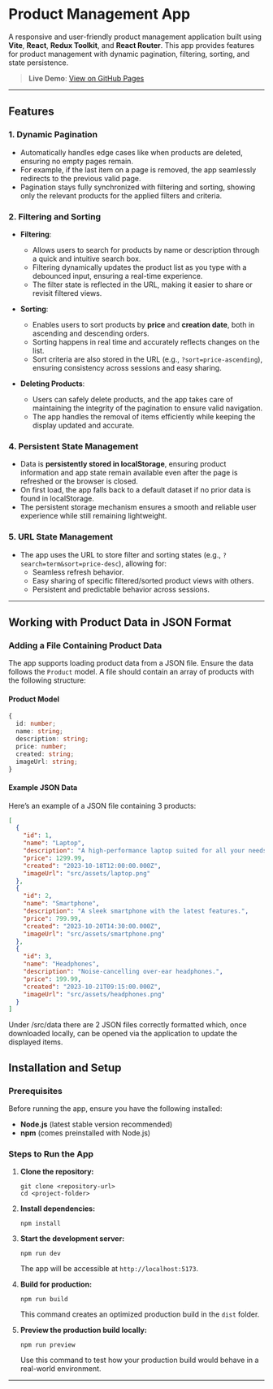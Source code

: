 # Product Management App

A responsive and user-friendly product management application built using **Vite**, **React**, **Redux Toolkit**, and **React Router**. This app provides features for product management with dynamic pagination, filtering, sorting, and state persistence.


> **Live Demo**: [View on GitHub Pages](https://danfeldman89.github.io/nimble-task)

---

## Features

### 1. Dynamic Pagination
- Automatically handles edge cases like when products are deleted, ensuring no empty pages remain.
- For example, if the last item on a page is removed, the app seamlessly redirects to the previous valid page.
- Pagination stays fully synchronized with filtering and sorting, showing only the relevant products for the applied filters and criteria.

### 2. Filtering and Sorting
- **Filtering**:
    - Allows users to search for products by name or description through a quick and intuitive search box.
    - Filtering dynamically updates the product list as you type with a debounced input, ensuring a real-time experience.
    - The filter state is reflected in the URL, making it easier to share or revisit filtered views.

- **Sorting**:
    - Enables users to sort products by **price** and **creation date**, both in ascending and descending orders.
    - Sorting happens in real time and accurately reflects changes on the list.
    - Sort criteria are also stored in the URL (e.g., `?sort=price-ascending`), ensuring consistency across sessions and easy sharing.

- **Deleting Products**:
    - Users can safely delete products, and the app takes care of maintaining the integrity of the pagination to ensure valid navigation.
    - The app handles the removal of items efficiently while keeping the display updated and accurate.

### 4. Persistent State Management
- Data is **persistently stored in localStorage**, ensuring product information and app state remain available even after the page is refreshed or the browser is closed.
- On first load, the app falls back to a default dataset if no prior data is found in localStorage.
- The persistent storage mechanism ensures a smooth and reliable user experience while still remaining lightweight.

### 5. URL State Management
- The app uses the URL to store filter and sorting states (e.g., `?search=term&sort=price-desc`), allowing for:
    - Seamless refresh behavior.
    - Easy sharing of specific filtered/sorted product views with others.
    - Persistent and predictable behavior across sessions.

---

## Working with Product Data in JSON Format

### Adding a File Containing Product Data

The app supports loading product data from a JSON file. Ensure the data follows the `Product` model. A file should contain an array of products with the following structure:

#### Product Model

```typescript
{
  id: number;
  name: string;
  description: string;
  price: number;
  created: string;
  imageUrl: string;
}
```

#### Example JSON Data

Here’s an example of a JSON file containing 3 products:

```json
[
  {
    "id": 1,
    "name": "Laptop",
    "description": "A high-performance laptop suited for all your needs.",
    "price": 1299.99,
    "created": "2023-10-18T12:00:00.000Z",
    "imageUrl": "src/assets/laptop.png"
  },
  {
    "id": 2,
    "name": "Smartphone",
    "description": "A sleek smartphone with the latest features.",
    "price": 799.99,
    "created": "2023-10-20T14:30:00.000Z",
    "imageUrl": "src/assets/smartphone.png"
  },
  {
    "id": 3,
    "name": "Headphones",
    "description": "Noise-cancelling over-ear headphones.",
    "price": 199.99,
    "created": "2023-10-21T09:15:00.000Z",
    "imageUrl": "src/assets/headphones.png"
  }
]
```

Under /src/data there are 2 JSON files correctly formatted which, once downloaded locally, can be opened via the application to update the displayed items.


## Installation and Setup

### Prerequisites
Before running the app, ensure you have the following installed:
- **Node.js** (latest stable version recommended)
- **npm** (comes preinstalled with Node.js)

### Steps to Run the App

1. **Clone the repository:**
   ```
   git clone <repository-url>
   cd <project-folder>
   ```

2. **Install dependencies:**
   ```
   npm install
   ```

3. **Start the development server:**
   ```
   npm run dev
   ```
   The app will be accessible at `http://localhost:5173`.


4. **Build for production:**
   ```
   npm run build
   ```
   This command creates an optimized production build in the `dist` folder.


5. **Preview the production build locally:**
   ```
   npm run preview
   ```

   Use this command to test how your production build would behave in a real-world environment.

---
